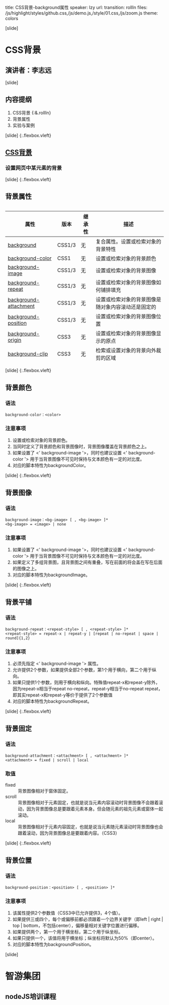 title: CSS背景-background属性
speaker: lzy
url: 
transition: rollIn
files: /js/highlight/styles/github.css,/js/demo.js,/style/01.css,/js/zoom.js
theme: colors

[slide]
# CSS背景
## 演讲者：李志远

[slide]
## 内容提纲
1. CSS背景 {:&.rollIn}
2. 背景属性
3. 实验与案例


[slide] {:.flexbox.vleft}
## [CSS背景]()
### 设置网页中某元素的背景

[slide] {:.flexbox.vleft}
## 背景属性
<div style="max-height:500px;overflow:scroll">
<table class="thin">
	<thead>
		<tr>
			<th>属性</th>
			<th>版本</th>
			<th>继承性</th>
			<th>描述</th>
		</tr>
	</thead>
	<tbody>
		<tr>
			<td><a href="background.htm" class="g-color-css3-change">background</a></td>
			<td>CSS1/3</td>
			<td>无</td>
			<td>复合属性。设置或检索对象的背景特性</td>
		</tr>
		<tr>
			<td><a href="background-color.htm">background-color</a></td>
			<td>CSS1</td>
			<td>无</td>
			<td>设置或检索对象的背景颜色</td>
		</tr>
		<tr>
			<td><a href="background-image.htm" class="g-color-css3-change">background-image</a></td>
			<td>CSS1/3</td>
			<td>无</td>
			<td>设置或检索对象的背景图像</td>
		</tr>
		<tr>
			<td><a href="background-repeat.htm" class="g-color-css3-change">background-repeat</a></td>
			<td>CSS1/3</td>
			<td>无</td>
			<td>设置或检索对象的背景图像如何铺排填充</td>
		</tr>
		<tr>
			<td><a href="background-attachment.htm" class="g-color-css3-change">background-attachment</a></td>
			<td>CSS1/3</td>
			<td>无</td>
			<td>设置或检索对象的背景图像是随对象内容滚动还是固定的</td>
		</tr>
		<tr>
			<td><a href="background-position.htm" class="g-color-css3-change">background-position</a></td>
			<td>CSS1/3</td>
			<td>无</td>
			<td>设置或检索对象的背景图像位置</td>
		</tr>
		<tr>
			<td><a href="background-origin.htm" class="g-color-css3-new">background-origin</a></td>
			<td>CSS3</td>
			<td>无</td>
			<td>设置或检索对象的背景图像显示的原点</td>
		</tr>
		<tr>
			<td><a href="background-clip.htm" class="g-color-css3-new">background-clip</a></td>
			<td>CSS3</td>
			<td>无</td>
			<td>检索或设置对象的背景向外裁剪的区域</td>
		</tr>
		<tr>
			<td><a href="background-size.htm" class="g-color-css3-new">background-size</a></td>
			<td>CSS3</td>
			<td>无</td>
			<td>检索或设置对象的背景图像的尺寸大小</td>
		</tr>
	</tbody>
</table>
</div>

[slide] {:.flexbox.vleft}
## 背景颜色
### 语法
```
background-color：<color>
```
### 注意事项
1. 设置或检索对象的背景颜色。
2. 当同时定义了背景颜色和背景图像时，背景图像覆盖在背景颜色之上。
3. 如果设置了 <' background-image '>，同时也建议设置 <' background-color '> 用于当背景图像不可见时保持与文本颜色有一定的对比度。
4. 对应的脚本特性为backgroundColor。

[slide] {:.flexbox.vleft}
## 背景图像
### 语法
```
background-image：<bg-image> [ , <bg-image> ]*
<bg-image> = <image> | none
```
### 注意事项
1. 如果设置了 <' background-image '>，同时也建议设置 <' background-color '> 用于当背景图像不可见时保持与文本颜色有一定的对比度。
2. 如果定义了多组背景图，且背景图之间有重叠，写在前面的将会盖在写在后面的图像之上。
3. 对应的脚本特性为backgroundImage。

[slide] {:.flexbox.vleft}
## 背景平铺
### 语法
```
background-repeat：<repeat-style> [ , <repeat-style> ]*
<repeat-style> = repeat-x | repeat-y | [repeat | no-repeat | space | round]{1,2}
```
### 注意事项
1. 必须先指定 <' background-image '> 属性。
2. 允许提供2个参数，如果提供全部2个参数，第1个用于横向，第二个用于纵向。
3. 如果只提供1个参数，则用于横向和纵向。特殊值repeat-x和repeat-y除外，因为repeat-x相当于repeat no-repeat，repeat-y相当于no-repeat repeat，即其实repeat-x和repeat-y等价于提供了2个参数值
4. 对应的脚本特性为backgroundRepeat。

[slide] {:.flexbox.vleft}
## 背景固定
### 语法
```
background-attachment：<attachment> [ , <attachment> ]*
<attachment> = fixed | scroll | local
```
### 取值
<dl>
<dt>fixed</dt>
<dd>背景图像相对于窗体固定。</dd>
<dt>scroll</dt>
<dd>背景图像相对于元素固定，也就是说当元素内容滚动时背景图像不会跟着滚动，因为背景图像总是要跟着元素本身。但会随元素的祖先元素或窗体一起滚动。</dd>
<dt>local</dt>
<dd>背景图像相对于元素内容固定，也就是说当元素随元素滚动时背景图像也会跟着滚动，因为背景图像总是要跟着内容。（CSS3）</dd>
</dl>

[slide] {:.flexbox.vleft}
## 背景位置
### 语法
```
background-position：<position> [ , <position> ]*

```
### 注意事项
1. 该属性提供2个参数值（CSS3中已允许提供3，4个值）。
2. 如果提供三或四个，每个<percentage>或<length>偏移前都必须跟着一个边界关键字（即left | right | top | bottom，不包括center），偏移量相对关键字位置进行偏移。
3. 如果提供两个，第一个用于横坐标，第二个用于纵坐标。
4. 如果只提供一个，该值将用于横坐标；纵坐标将默认为50%（即center）。
5. 对应的脚本特性为backgroundPosition。

[slide]
# 智游集团
## nodeJS培训课程